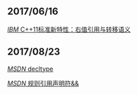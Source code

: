 ## 2017/06/16

[*IBM* C++11标准新特性：右值引用与转移语义](https://www.ibm.com/developerworks/cn/aix/library/1307_lisl_c11/)

## 2017/08/23

[*MSDN* decltype](https://msdn.microsoft.com/zh-cn/library/dd537655.aspx)

[*MSDN* 规则引用声明符&&](https://msdn.microsoft.com/zh-cn/library/dd293668.aspx)
